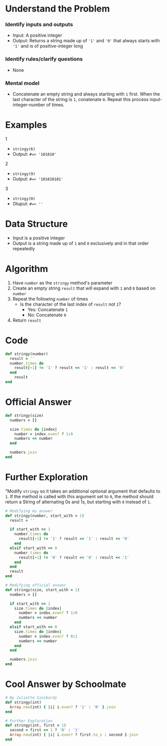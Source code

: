 # Understand the Problem
### Identify inputs and outputs
* Input: A positive integer
* Output: Returns a string made up of `'1'` and `'0'` that always starts with `'1'` and is of positive-integer long
### Identify rules/clarify questions
* None
### Mental model
* Concatenate an empty string and always starting with `1` first. When the last character of the string is `1`, conatenate `0`. Repeat this process input-integer-number of times.
# Examples
1
* `stringy(6)`
* Output: `#=> '101010'`

2
* `stringy(9)`
* Output: `#=> '101010101'`

3
* `stringy(0)`
* Otuput: `#=> ''`
# Data Structure
* Input is a positive integer
* Output is a string made up of `1` and `0` exclusively and in that order repeatedly
# Algorithm
1. Have `number` as the `stringy` method's parameter
2. Create an empty string `result` that will expand with `1` and `0` based on `number`
3. Repeat the following `number` of times
    * Is the character of the last index of `result` not `1`?
      * Yes: Concatenate `1`
      * No: Concatenate `0`
4. Return `result`

# Code
```ruby
def stringy(number)
  result = ''
  number.times do
    result[-1] != '1' ? result << '1' : result << '0'
  end
    result
end
```

# Official Answer
```ruby
def stringy(size)
  numbers = []

  size.times do |index|
    number = index.even? ? 1:0
    numbers << number
  end

  numbers.join
end
```
# Further Exploration
"Modify `stringy` so it takes an additional optional argument that defaults to `1`. If the method is called with this argument set to `0`, the method should return a String of alternating 0s and 1s, but starting with `0` instead of `1`.
```ruby
# Modifying my answer
def stringy(number, start_with = 1)
  result = ''

  if start_with == 1
    number.times do
      result[-1] != '1' ? result << '1' : result << '0'
    end
  elsif start_with == 0
    number.times do
      result[-1] != '0' ? result << '0' : result << '1'
    end
  end
  result
end

# Modifying official answer
def stringy(size, start_with = 1)
  numbers = []

  if start_with == 1
    size.times do |index|
      number = index.even? ? 1:0
      numbers << number
    end
  elsif start_with == 0
    size.times do |index|
      number = index.even? ? 0:1
      numbers << number
    end
  end

  numbers.join
end
```
# Cool Answer by Schoolmate
```ruby
# By Juliette Sinibardy
def stringy(int)
  Array.new(int) { |i| i.even? ? '1' : '0' }.join
end

# Further Exploration
def stringy(int, first = 1)
  second = first == 1 ? '0' : '1'
  Array.new(int) { |i| i.even? ? first.to_s : second }.join
end
```